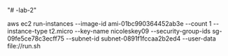 "# -lab-2" 

aws ec2 run-instances --image-id ami-01bc990364452ab3e --count 1 --instance-type t2.micro --key-name nicoleskey09 --security-group-ids sg-09fe5ce78c3ecff75 --subnet-id subnet-0891f1fccaa2b2ed4 --user-data file://run.sh
